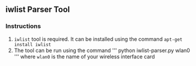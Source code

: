 ## iwlist Parser Tool
### Instructions
1. `iwlist` tool is required. It can be installed using the command `apt-get install iwlist`
2. The tool can be run using the command
'''
python iwlist-parser.py wlan0
'''
where `wlan0` is the name of your wireless interface card
